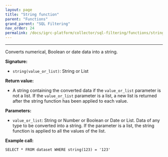 ```yaml
---
layout: page
title: "String function"
parent: "Functions"
grand_parent: "SQL Filtering"
nav_order: 24
permalink: /docs/igrc-platform/collector/sql-filtering/functions/string-function/
---
```

---

Converts numerical, Boolean or date data into a string.  

**Signature:**  

- `string(value_or_list)`: String or List

**Return value:**  

- A string containing the converted data if the `value_or_list` parameter is not a list. If the `value_or_list` parameter is a list, a new list is returned after the string function has been applied to each value.

**Parameters:**  

- `value_or_list`: String or Number or Boolean or Date or List. Data of any type to be converted into a string. If the parameter is a list, the string function is applied to all the values of the list.

**Example call:**  

`SELECT * FROM dataset WHERE string(123) = '123'`

